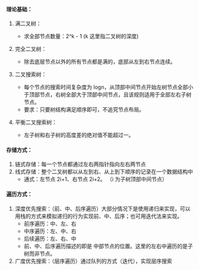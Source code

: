 #### 理论基础：

1. 满二叉树：

   - 求全部节点数量：2^k - 1 (k 这里指二叉树的深度)

2. 完全二叉树：

   - 除去底层节点以外的所有节点都是满的，底部从左到右节点连续。

3. 二叉搜索树：

   - 每个节点的搜索时间复杂度为 logn，从顶部中间节点开始左树节点全部小于顶部节点，右树全部大于顶部中间节点，且该规则适用于全部左右子树节点。
   - 要求：只要树结构满足顺序即可，不追究节点布局。

4. 平衡二叉搜索树：
   - 左子树和右子树的高度差的绝对值不能超过一。

#### 存储方式：

1. 链式存储：每一个节点都通过左右两指针指向左右两节点
2. 线式存储：整个二叉树都以从左到右、从上到下顺序的记录在一个数据结构中
   - 通式：左节点 2i+1、右节点 2i+2。 （i 为子树顶部中间节点）

#### 遍历方式：

1. 深度优先搜索：（前、中、后序遍历）大部分情况下是使用递归来实现，可以用栈的方式来模拟递归的行为实现前、中、后序；也可用迭代法来实现。
   - 前序遍历：中、左、右
   - 中序遍历：左、中、右
   - 后续遍历：左、右、中
   - 前、中、后序遍历描述的即是 中部节点的位置。这里的左右中遍历的是子树而非节点。
2. 广度优先搜索：（层序遍历）通过队列的方式（迭代），实现层序搜索
